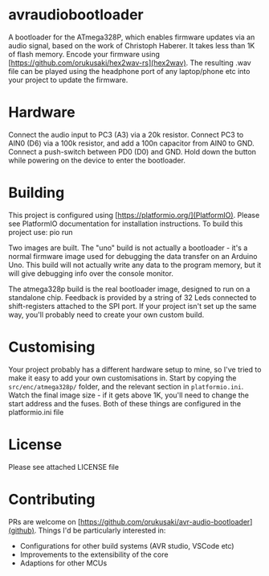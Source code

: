 # avraudiobootloader

A bootloader for the ATmega328P, which enables firmware updates via an audio signal, based on the work of Christoph Haberer. It takes less than 1K of flash memory.
Encode your firmware using [https://github.com/orukusaki/hex2wav-rs](hex2wav).  The resulting .wav file can be played using the headphone port of any laptop/phone etc into your project to update the firmware.

# Hardware

Connect the audio input to PC3 (A3) via a 20k resistor. Connect PC3 to AIN0 (D6) via a 100k resistor, and add a 100n capacitor from AIN0 to GND.
Connect a push-switch between PD0 (D0) and GND.  Hold down the button while powering on the device to enter the bootloader.

# Building

This project is configured using [https://platformio.org/](PlatformIO). Please see PlatformIO documentation for installation instructions. To build this project use:
   pio run

Two images are built. The "uno" build is not actually a bootloader - it's a normal firmware image used for debugging the data transfer on an Arduino Uno.  This build will not actually write any data to the program memory, but it will give debugging info over the console monitor.

The atmega328p build is the real bootloader image, designed to run on a standalone chip. Feedback is provided by a string of 32 Leds connected to shift-registers attached to the SPI port.  If your project isn't set up the same way, you'll probably need to create your own custom build.

# Customising

Your project probably has a different hardware setup to mine, so I've tried to make it easy to add your own customisations in.  Start by copying the `src/enc/atmega328p/` folder, and the relevant section in `platformio.ini`.  Watch the final image size - if it gets above 1K, you'll need to change the start address and the fuses.  Both of these things are configured in the platformio.ini file

# License
Please see attached LICENSE file

# Contributing
PRs are welcome on [https://github.com/orukusaki/avr-audio-bootloader](github).  Things I'd be particularly interested in:
* Configurations for other build systems (AVR studio, VSCode etc)
* Improvements to the extensibility of the core
* Adaptions for other MCUs
